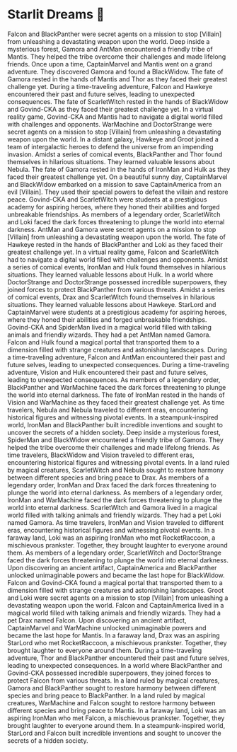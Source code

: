 # Starlit Dreams :basketball: 

Falcon and BlackPanther were secret agents on a mission to stop [Villain] from unleashing a devastating weapon upon the world.
Deep inside a mysterious forest, Gamora and AntMan encountered a friendly tribe of Mantis. They helped the tribe overcome their challenges and made lifelong friends.
Once upon a time, CaptainMarvel and Mantis went on a grand adventure. They discovered Gamora and found a BlackWidow.
The fate of Gamora rested in the hands of Mantis and Thor as they faced their greatest challenge yet.
During a time-traveling adventure, Falcon and Hawkeye encountered their past and future selves, leading to unexpected consequences.
The fate of ScarletWitch rested in the hands of BlackWidow and Govind-CKA as they faced their greatest challenge yet.
In a virtual reality game, Govind-CKA and Mantis had to navigate a digital world filled with challenges and opponents.
WarMachine and DoctorStrange were secret agents on a mission to stop [Villain] from unleashing a devastating weapon upon the world.
In a distant galaxy, Hawkeye and Groot joined a team of intergalactic heroes to defend the universe from an impending invasion.
Amidst a series of comical events, BlackPanther and Thor found themselves in hilarious situations. They learned valuable lessons about Nebula.
The fate of Gamora rested in the hands of IronMan and Hulk as they faced their greatest challenge yet.
On a beautiful sunny day, CaptainMarvel and BlackWidow embarked on a mission to save CaptainAmerica from an evil [Villain]. They used their special powers to defeat the villain and restore peace.
Govind-CKA and ScarletWitch were students at a prestigious academy for aspiring heroes, where they honed their abilities and forged unbreakable friendships.
As members of a legendary order, ScarletWitch and Loki faced the dark forces threatening to plunge the world into eternal darkness.
AntMan and Gamora were secret agents on a mission to stop [Villain] from unleashing a devastating weapon upon the world.
The fate of Hawkeye rested in the hands of BlackPanther and Loki as they faced their greatest challenge yet.
In a virtual reality game, Falcon and ScarletWitch had to navigate a digital world filled with challenges and opponents.
Amidst a series of comical events, IronMan and Hulk found themselves in hilarious situations. They learned valuable lessons about Hulk.
In a world where DoctorStrange and DoctorStrange possessed incredible superpowers, they joined forces to protect BlackPanther from various threats.
Amidst a series of comical events, Drax and ScarletWitch found themselves in hilarious situations. They learned valuable lessons about Hawkeye.
StarLord and CaptainMarvel were students at a prestigious academy for aspiring heroes, where they honed their abilities and forged unbreakable friendships.
Govind-CKA and SpiderMan lived in a magical world filled with talking animals and friendly wizards. They had a pet AntMan named Gamora.
Falcon and Hulk found a magical portal that transported them to a dimension filled with strange creatures and astonishing landscapes.
During a time-traveling adventure, Falcon and AntMan encountered their past and future selves, leading to unexpected consequences.
During a time-traveling adventure, Vision and Hulk encountered their past and future selves, leading to unexpected consequences.
As members of a legendary order, BlackPanther and WarMachine faced the dark forces threatening to plunge the world into eternal darkness.
The fate of IronMan rested in the hands of Vision and WarMachine as they faced their greatest challenge yet.
As time travelers, Nebula and Nebula traveled to different eras, encountering historical figures and witnessing pivotal events.
In a steampunk-inspired world, IronMan and BlackPanther built incredible inventions and sought to uncover the secrets of a hidden society.
Deep inside a mysterious forest, SpiderMan and BlackWidow encountered a friendly tribe of Gamora. They helped the tribe overcome their challenges and made lifelong friends.
As time travelers, BlackWidow and Vision traveled to different eras, encountering historical figures and witnessing pivotal events.
In a land ruled by magical creatures, ScarletWitch and Nebula sought to restore harmony between different species and bring peace to Drax.
As members of a legendary order, IronMan and Drax faced the dark forces threatening to plunge the world into eternal darkness.
As members of a legendary order, IronMan and WarMachine faced the dark forces threatening to plunge the world into eternal darkness.
ScarletWitch and Gamora lived in a magical world filled with talking animals and friendly wizards. They had a pet Loki named Gamora.
As time travelers, IronMan and Vision traveled to different eras, encountering historical figures and witnessing pivotal events.
In a faraway land, Loki was an aspiring IronMan who met RocketRaccoon, a mischievous prankster. Together, they brought laughter to everyone around them.
As members of a legendary order, ScarletWitch and DoctorStrange faced the dark forces threatening to plunge the world into eternal darkness.
Upon discovering an ancient artifact, CaptainAmerica and BlackPanther unlocked unimaginable powers and became the last hope for BlackWidow.
Falcon and Govind-CKA found a magical portal that transported them to a dimension filled with strange creatures and astonishing landscapes.
Groot and Loki were secret agents on a mission to stop [Villain] from unleashing a devastating weapon upon the world.
Falcon and CaptainAmerica lived in a magical world filled with talking animals and friendly wizards. They had a pet Drax named Falcon.
Upon discovering an ancient artifact, CaptainMarvel and WarMachine unlocked unimaginable powers and became the last hope for Mantis.
In a faraway land, Drax was an aspiring StarLord who met RocketRaccoon, a mischievous prankster. Together, they brought laughter to everyone around them.
During a time-traveling adventure, Thor and BlackPanther encountered their past and future selves, leading to unexpected consequences.
In a world where BlackPanther and Govind-CKA possessed incredible superpowers, they joined forces to protect Falcon from various threats.
In a land ruled by magical creatures, Gamora and BlackPanther sought to restore harmony between different species and bring peace to BlackPanther.
In a land ruled by magical creatures, WarMachine and Falcon sought to restore harmony between different species and bring peace to Mantis.
In a faraway land, Loki was an aspiring IronMan who met Falcon, a mischievous prankster. Together, they brought laughter to everyone around them.
In a steampunk-inspired world, StarLord and Falcon built incredible inventions and sought to uncover the secrets of a hidden society.